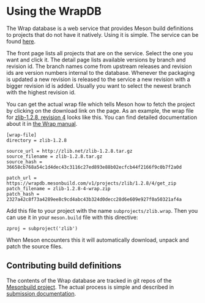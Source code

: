 # Using the WrapDB

The Wrap database is a web service that provides Meson build definitions to projects that do not have it natively. Using it is simple. The service can be found [here](https://wrapdb.mesonbuild.com).

The front page lists all projects that are on the service. Select the one you want and click it. The detail page lists available versions by branch and revision id. The branch names come from upstream releases and revision ids are version numbers internal to the database. Whenever the packaging is updated a new revision is released to the service a new revision with a bigger revision id is added. Usually you want to select the newest branch with the highest revision id.

You can get the actual wrap file which tells Meson how to fetch the project by clicking on the download link on the page. As an example, the wrap file for [zlib-1.2.8, revision 4](https://wrapdb.mesonbuild.com/v1/projects/zlib/1.2.8/4/get_wrap) looks like this. You can find detailed documentation about it in [the Wrap manual](Wrap-dependency-system-manual.md).

    [wrap-file]
    directory = zlib-1.2.8

    source_url = http://zlib.net/zlib-1.2.8.tar.gz
    source_filename = zlib-1.2.8.tar.gz
    source_hash = 36658cb768a54c1d4dec43c3116c27ed893e88b02ecfcb44f2166f9c0b7f2a0d

    patch_url = https://wrapdb.mesonbuild.com/v1/projects/zlib/1.2.8/4/get_zip
    patch_filename = zlib-1.2.8-4-wrap.zip
    patch_hash = 2327a42c8f73a4289ee8c9cd4abc43b324d0decc28d6e609e927f0a50321af4a

Add this file to your project with the name `subprojects/zlib.wrap`. Then you can use it in your `meson.build` file with this directive:

    zproj = subproject('zlib')

When Meson encounters this it will automatically download, unpack and patch the source files.

## Contributing build definitions

The contents of the Wrap database are tracked in git repos of the [Mesonbuild project](https://github.com/mesonbuild). The actual process is simple and described in [submission documentation](Adding-new-projects-to-wrapdb.md).
